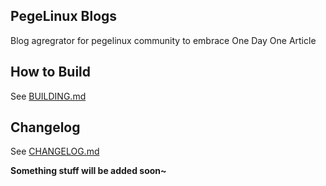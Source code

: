 ## PegeLinux Blogs 

Blog agregrator for pegelinux community to embrace One Day One Article

## How to Build 

See [BUILDING.md](BUILDING.md)

## Changelog

See [CHANGELOG.md](CHANGELOG.md)

__Something stuff will be added soon~__
